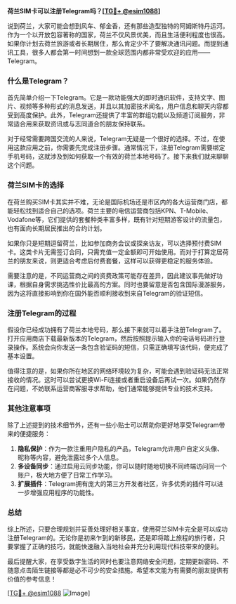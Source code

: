 **荷兰SIM卡可以注册Telegram吗？[[TG💪+ @esim1088](https://t.me/s/esim1088)]**

说到荷兰，大家可能会想到风车、郁金香，还有那些造型独特的阿姆斯特丹运河。作为一个以开放包容著称的国家，荷兰不仅风景优美，而且生活便利程度也很高。如果你计划去荷兰旅游或者长期居住，那么肯定少不了要解决通讯问题。而提到通讯工具，很多人都会第一时间想到一款全球范围内都非常受欢迎的应用——Telegram。

### 什么是Telegram？

首先简单介绍一下Telegram。它是一款功能强大的即时通讯软件，支持文字、图片、视频等多种形式的消息发送，并且以其加密技术闻名，用户信息和聊天内容都受到高度保护。此外，Telegram还提供了丰富的群组功能以及频道订阅服务，非常适合用来获取资讯或与志同道合的朋友保持联系。

对于经常需要跨国交流的人来说，Telegram无疑是一个很好的选择。不过，在使用这款应用之前，你需要先完成注册步骤。通常情况下，注册Telegram需要绑定手机号码，这就涉及到如何获取一个有效的荷兰本地号码了。接下来我们就来聊聊这个问题。

### 荷兰SIM卡的选择

在荷兰购买SIM卡其实并不难，无论是国际机场还是市区内的各大运营商门店，都能轻松找到适合自己的选项。荷兰主要的电信运营商包括KPN、T-Mobile、Vodafone等，它们提供的套餐种类丰富多样，既有针对短期游客设计的流量包，也有面向长期居民推出的合约计划。

如果你只是短期逗留荷兰，比如参加商务会议或探亲访友，可以选择预付费SIM卡。这类卡片无需签订合同，只需充值一定金额即可开始使用。而对于打算定居荷兰的朋友来说，则更适合考虑后付费套餐，这样可以获得更稳定的服务体验。

需要注意的是，不同运营商之间的资费政策可能存在差异，因此建议事先做好功课，根据自身需求挑选性价比最高的方案。同时也要留意是否包含国际漫游服务，因为这将直接影响到你在国外能否顺利接收到来自Telegram的验证短信。

### 注册Telegram的过程

假设你已经成功拥有了荷兰本地号码，那么接下来就可以着手注册Telegram了。打开应用商店下载最新版本的Telegram，然后按照提示输入你的电话号码进行登录操作。系统会向你发送一条包含验证码的短信，只需正确填写该代码，便完成了基本设置。

值得注意的是，如果你所在地区的网络环境较为复杂，可能会遇到验证码无法正常接收的情况。这时可以尝试更换Wi-Fi连接或者重启设备后再试一次。如果仍然存在问题，不妨联系运营商客服寻求帮助，他们通常能够提供专业的技术支持。

### 其他注意事项

除了上述提到的技术细节外，还有一些小贴士可以帮助你更好地享受Telegram带来的便捷服务：

1. **隐私保护**：作为一款注重用户隐私的产品，Telegram允许用户自定义头像、昵称等内容，避免泄露过多个人信息。
2. **多设备同步**：通过启用云同步功能，你可以随时随地切换不同终端访问同一个账户，极大地方便了日常工作学习。
3. **扩展插件**：Telegram拥有庞大的第三方开发者社区，许多优秀的插件可以进一步增强应用程序的功能性。

### 总结

综上所述，只要合理规划并妥善处理好相关事宜，使用荷兰SIM卡完全是可以成功注册Telegram的。无论你是初来乍到的新移民，还是即将踏上旅程的旅行者，只要掌握了正确的技巧，就能快速融入当地社会并充分利用现代科技带来的便利。

最后提醒大家，在享受数字生活的同时也要注意网络安全问题，定期更新密码、不随意点击陌生链接等都是必不可少的安全措施。希望本文能为有需要的朋友提供有价值的参考信息！

[[TG💪+ @esim1088](https://t.me/s/esim1088) ![Image](https://i.postimg.cc/4NQfJmqS/Snipaste-2025-05-13-00-14-12.png)]